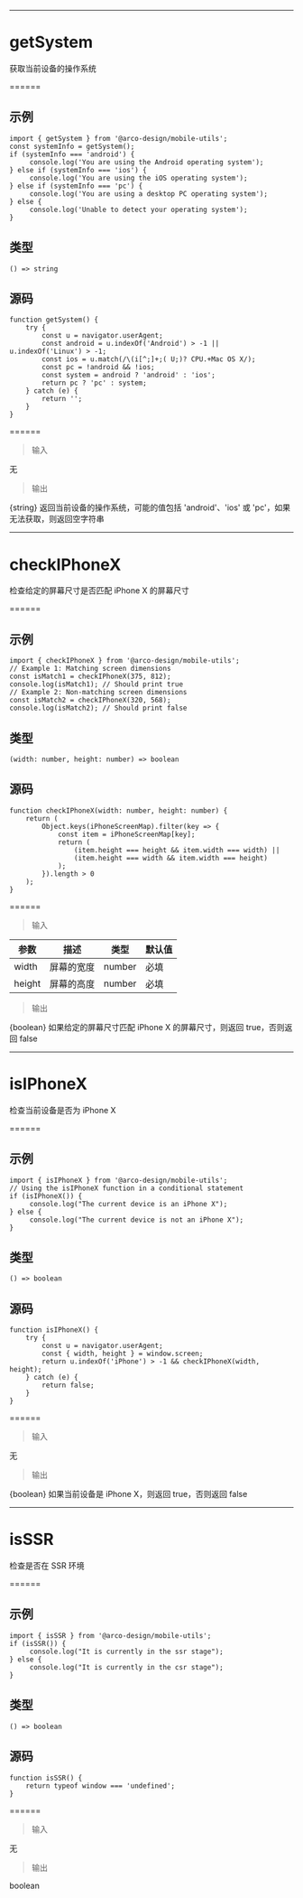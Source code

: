 

------

# getSystem

获取当前设备的操作系统

======

## 示例

```
import { getSystem } from '@arco-design/mobile-utils';
const systemInfo = getSystem();
if (systemInfo === 'android') {
     console.log('You are using the Android operating system');
} else if (systemInfo === 'ios') {
     console.log('You are using the iOS operating system');
} else if (systemInfo === 'pc') {
     console.log('You are using a desktop PC operating system');
} else {
     console.log('Unable to detect your operating system');
}
```

## 类型

```
() => string
```

## 源码

```
function getSystem() {
    try {
        const u = navigator.userAgent;
        const android = u.indexOf('Android') > -1 || u.indexOf('Linux') > -1;
        const ios = u.match(/\(i[^;]+;( U;)? CPU.+Mac OS X/);
        const pc = !android && !ios;
        const system = android ? 'android' : 'ios';
        return pc ? 'pc' : system;
    } catch (e) {
        return '';
    }
}
```

======

> 输入

无

> 输出

{string} 返回当前设备的操作系统，可能的值包括 'android'、'ios' 或 'pc'，如果无法获取，则返回空字符串

------

# checkIPhoneX

检查给定的屏幕尺寸是否匹配 iPhone X 的屏幕尺寸

======

## 示例

```
import { checkIPhoneX } from '@arco-design/mobile-utils';
// Example 1: Matching screen dimensions
const isMatch1 = checkIPhoneX(375, 812);
console.log(isMatch1); // Should print true
// Example 2: Non-matching screen dimensions
const isMatch2 = checkIPhoneX(320, 568);
console.log(isMatch2); // Should print false
```

## 类型

```
(width: number, height: number) => boolean
```

## 源码

```
function checkIPhoneX(width: number, height: number) {
    return (
        Object.keys(iPhoneScreenMap).filter(key => {
            const item = iPhoneScreenMap[key];
            return (
                (item.height === height && item.width === width) ||
                (item.height === width && item.width === height)
            );
        }).length > 0
    );
}
```

======

> 输入

|参数|描述|类型|默认值|
|----------|-------------|------|------|
|width|屏幕的宽度|number|必填|
|height|屏幕的高度|number|必填|

> 输出

{boolean} 如果给定的屏幕尺寸匹配 iPhone X 的屏幕尺寸，则返回 true，否则返回 false

------

# isIPhoneX

检查当前设备是否为 iPhone X

======

## 示例

```
import { isIPhoneX } from '@arco-design/mobile-utils';
// Using the isIPhoneX function in a conditional statement
if (isIPhoneX()) {
     console.log("The current device is an iPhone X");
} else {
     console.log("The current device is not an iPhone X");
}
```

## 类型

```
() => boolean
```

## 源码

```
function isIPhoneX() {
    try {
        const u = navigator.userAgent;
        const { width, height } = window.screen;
        return u.indexOf('iPhone') > -1 && checkIPhoneX(width, height);
    } catch (e) {
        return false;
    }
}
```

======

> 输入

无

> 输出

{boolean} 如果当前设备是 iPhone X，则返回 true，否则返回 false

------

# isSSR

检查是否在 SSR 环境

======

## 示例

```
import { isSSR } from '@arco-design/mobile-utils';
if (isSSR()) {
     console.log("It is currently in the ssr stage");
} else {
     console.log("It is currently in the csr stage");
}
```

## 类型

```
() => boolean
```

## 源码

```
function isSSR() {
    return typeof window === 'undefined';
}
```

======

> 输入

无

> 输出

boolean
